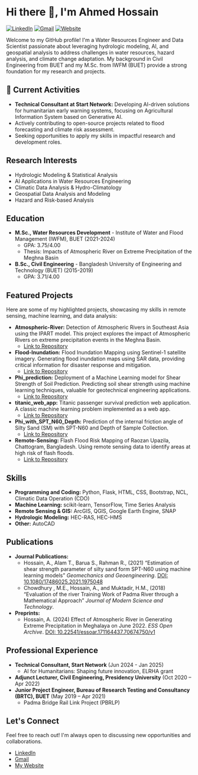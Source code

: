 # Hi there 👋, I'm Ahmed Hossain

[![LinkedIn](https://img.shields.io/badge/LinkedIn-%230077B5.svg?style=for-the-badge&logo=linkedin&logoColor=white)](https://www.linkedin.com/in/ahmed-hossain-bb0262198/)
[![Gmail](https://img.shields.io/badge/Gmail-%23EA4335.svg?style=for-the-badge&logo=gmail&logoColor=white)](ahmed.hossain100@gmail.com)
[![Website](https://img.shields.io/badge/Website-My_Portfolio-blue)][website]

Welcome to my GitHub profile! I'm a Water Resources Engineer and Data Scientist passionate about leveraging hydrologic modeling, AI, and geospatial analysis to address challenges in water resources, hazard analysis, and climate change adaptation. My background in Civil Engineering from BUET and my M.Sc. from IWFM (BUET) provide a strong foundation for my research and projects.

[linkedin]: https://www.linkedin.com/in/your-linkedin-profile-url  (Replace with your actual LinkedIn URL)
[gmail]: mailto:ahmed.hossain100@gmail.com
[website]: https://ahmedhossain.net (Or your portfolio website)
[cv]: [https://ppl-ai-file-upload.s3.amazonaws.com/web/direct-files/57976917/05e11791-f40f-484f-8bd2-a8a88a605374/CV-Ahmed-Hossain.pdf](https://ppl-ai-file-upload.s3.amazonaws.com/web/direct-files/57976917/05e11791-f40f-484f-48d2-a8a88a605374/CV-Ahmed-Hossain.pdf)

## 💼 Current Activities

*   **Technical Consultant at Start Network:** Developing AI-driven solutions for humanitarian early warning systems, focusing on Agricultural Information System based on Generative AI. 
*   Actively contributing to open-source projects related to flood forecasting and climate risk assessment.
*   Seeking opportunities to apply my skills in impactful research and development roles.

## Research Interests

*   Hydrologic Modeling & Statistical Analysis
*   AI Applications in Water Resources Engineering
*   Climatic Data Analysis & Hydro-Climatology
*   Geospatial Data Analysis and Modeling
*   Hazard and Risk-based Analysis

## Education

*   **M.Sc., Water Resources Development** - Institute of Water and Flood Management (IWFM), BUET (2021-2024)
    *   GPA: 3.75/4.00
    *   Thesis: Impacts of Atmospheric River on Extreme Precipitation of the Meghna Basin
*   **B.Sc., Civil Engineering** - Bangladesh University of Engineering and Technology (BUET) (2015-2019)
    *   GPA: 3.71/4.00

## Featured Projects

Here are some of my highlighted projects, showcasing my skills in remote sensing, machine learning, and data analysis:

*   **Atmospheric-River:** Detection of Atmospheric Rivers in Southeast Asia using the IPART model.  This project explores the impact of Atmospheric Rivers on extreme precipitation events in the Meghna Basin.
    *   [Link to Repository](https://github.com/ahmedhossain100/Atmospheric-River)
*   **Flood-Inundation:** Flood Inundation Mapping using Sentinel-1 satellite imagery.  Generating flood inundation maps using SAR data, providing critical information for disaster response and mitigation.
    *   [Link to Repository](https://github.com/ahmedhossain100/Flood-Inundation)
*   **Phi\_prediction:** Deployment of a Machine Learning model for Shear Strength of Soil Prediction.  Predicting soil shear strength using machine learning techniques, valuable for geotechnical engineering applications.
    *   [Link to Repository](https://github.com/ahmedhossain100/Phi_prediction)
*   **titanic\_web\_app:** Titanic passenger survival prediction web application. A classic machine learning problem implemented as a web app.
    *   [Link to Repository](https://github.com/ahmedhossain100/titanic_web_app)
*   **Phi\_with\_SPT\_N60\_Depth:** Prediction of the internal friction angle of Silty Sand (SM) with SPT-N60 and Depth of Sample Collection.
    *   [Link to Repository](https://github.com/ahmedhossain100/Phi_with\_SPT\_N60\_Depth)
*   **Remote-Sensing:** Flash Flood Risk Mapping of Raozan Upazila, Chattogram, Bangladesh.  Using remote sensing data to identify areas at high risk of flash floods.
    *   [Link to Repository](https://github.com/ahmedhossain100/Remote-Sensing)

## Skills

*   **Programming and Coding:** Python, Flask, HTML, CSS, Bootstrap, NCL, Climatic Data Operation (CDO)
*   **Machine Learning:** scikit-learn, TensorFlow, Time Series Analysis
*   **Remote Sensing & GIS:** ArcGIS, QGIS, Google Earth Engine, SNAP
*   **Hydrologic Modeling:** HEC-RAS, HEC-HMS
*   **Other:** AutoCAD

## Publications

*   **Journal Publications:**
    *   Hossain, A., Alam T., Barua S., Rahman R., (2021) “Estimation of shear strength parameter of silty sand form SPT-N60 using machine learning models” *Geomechanics and Geoengineering*.  [DOI: 10.1080/17486025.2021.1975048](https://doi.org/10.1080/17486025.2021.1975048)
    *   Chowdhury , M.E., Hossain, A., and Muktadir, H.M., (2018) “Evaluation of the river Training Work of Padma River through a Mathematical Approach” *Journal of Modern Science and Technology*.
*   **Preprints:**
    *   Hossain, A. (2024) Effect of Atmospheric River in Generating Extreme Precipitation in Meghalaya on June 2022. *ESS Open Archive*. [DOI: 10.22541/essoar.171164437.70674750/v1](https://doi.org/10.22541/essoar.171164437.70674750/v1)


## Professional Experience

*   **Technical Consultant, Start Network** (Jun 2024 - Jan 2025)
    *   AI for Humanitarians: Shaping future innovation, ELRHA grant
*   **Adjunct Lecturer, Civil Engineering, Presidency University** (Oct 2020 – Apr 2022)
*   **Junior Project Engineer, Bureau of Research Testing and Consultancy (BRTC), BUET** (May 2019 – Apr 2021)
    *   Padma Bridge Rail Link Project (PBRLP)

## Let's Connect

Feel free to reach out! I'm always open to discussing new opportunities and collaborations.

*   [LinkedIn](https://www.linkedin.com/in/ahmed-hossain-bb0262198/)
*   [Gmail](mailto:ahmed.hossain100@gmail.com)
*   [My Website](https://ahmedhossain.net) 
